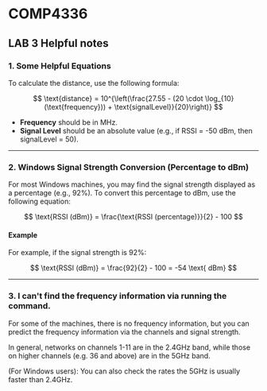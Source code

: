 # COMP4336

## LAB 3 Helpful notes

### 1. Some Helpful Equations

To calculate the distance, use the following formula:

$$
\text{distance} = 10^{\left(\frac{27.55 - (20 \cdot \log_{10}(\text{frequency})) + \text{signalLevel}}{20}\right)}
$$

- **Frequency** should be in MHz.
- **Signal Level** should be an absolute value (e.g., if RSSI = -50 dBm, then signalLevel = 50).

---

### 2. Windows Signal Strength Conversion (Percentage to dBm)

For most Windows machines, you may find the signal strength displayed as a percentage (e.g., 92%). To convert this percentage to dBm, use the following equation:

$$
\text{RSSI (dBm)} = \frac{\text{RSSI (percentage)}}{2} - 100
$$

#### Example

For example, if the signal strength is 92%:

$$
\text{RSSI (dBm)} = \frac{92}{2} - 100 = -54 \text{ dBm}
$$

---
### 3. I can't find the frequency information via running the command.

For some of the machines, there is no frequency information, but you can predict the frequency information via the channels and signal strength. 

In general, networks on channels 1-11 are in the 2.4GHz band, while those on higher channels (e.g. 36 and above) are in the 5GHz band.

(For Windows users): You can also check the rates the 5GHz is usually faster than 2.4GHz.



















